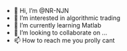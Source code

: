 - 👋 Hi, I’m @NR-NJN
- 👀 I’m interested in algorithmic trading
- 🌱 I’m currently learning Matlab
- 💞️ I’m looking to collaborate on ...
- 📫 How to reach me you prolly cant

<!---
NR-NJN/NR-NJN is a ✨ special ✨ repository because its `README.md` (this file) appears on your GitHub profile.
You can click the Preview link to take a look at your changes.
--->
